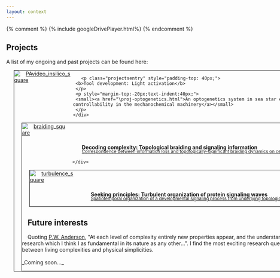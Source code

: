 ```yaml
---
layout: context
---
```


{% comment %}
{% include googleDrivePlayer.html%}
{% endcomment %}

<style>
    .outer-wrapper{
        display: inline-block; 
        horizontal-align: top;
        margin: 0px;
    }
    .frame{  
        text-align: center;
        display: table-cell;
    }    
    img{
        max-width: 100%;
        max-height: 100%;
        display: block;
        margin: 0 auto;
    }

div.projectswrapper-text {
  display: inline-block; 
  horizontal-align: top;

  text-indent: 15px;
  margin-top: 0px;
  margin-bottom: 30px;
  margin-left: 20px;
  margin-right: 20px;

  border: 1px solid black;
  position: relative;
  width: 980px;
}


div.projectswrapper {
  display: inline-block; 
  horizontal-align: top;

  text-indent: 15px;
  margin-top: 0px;
  margin-bottom: 0px;
  margin-left: 20px;
  margin-right: 20px;

  border: 1px solid black;
  position: relative;
  width: 980px;
}
div.projectsframes {
  text-align: left;
  display: table-cell;
  padding-top: 0px;
}
p.projectsentry {
  text-indent: 40px;
  line-height:1.5;
}

</style>
## Projects
A list of my ongoing and past projects can be found here:

<div class="projectswrapper">
   <div class="projectsframes" style = "width: 120px;">
   <a href="\proj-optogenetics.html">
    <img src="/assets/gifs/PA_insilico_square.gif" alt="PAvideo_insilico_square">
   </a>
   </div>

   <div class="projectsframes" style = "width: 770px; vertical-align:top;">

     <p class="projectsentry" style="padding-top: 40px;">
     <b>Tool development: Light activation</b>
     </p>
     <p style="margin-top:-20px;text-indent:40px;">
     <small><a href="\proj-optogenetics.html">An optogenetics system in sea star egg cell to harness controllability in the mechanochemical machinery</a></small>
     </p>
    </div>
</div>

<div class="projectswrapper">
   <div class="projectsframes" style = "width: 120px;">
   <a href="\proj-braiding.html">
    <img src="/assets/gifs/braiding_square.gif" alt="braiding_square">
   </a>
   </div>
   <div class="projectsframes" style = "width: 770px; vertical-align:top;">
     <p class="projectsentry" style="padding-top: 40px;">
     <b>Decoding complexity: Topological braiding and signaling information</b>
     </p>
     <p style="margin-top:-20px;text-indent:40px;">
     <small><a href="\proj-braiding.html">Correspondence between information loss and topologically-significant braiding dynamics on cell membrane</a></small>
     </p>

    </div>
</div>
<div class="projectswrapper">
   <div class="projectsframes" style = "width: 120px;">
   <a href="\proj-turbulence.html">
    <img src="/assets/gifs/phase velocity field streamlines_square.gif" alt="turbulence_square">
   </a>
   </div>
   <div class="projectsframes" style = "width: 770px; vertical-align:top;">
     <p class="projectsentry" style="padding-top: 40px;">
     <b>Seeking principles: Turbulent organization of protein signaling waves</b>
     </p>
     <p style="margin-top:-20px;text-indent:40px;">
     <small><a href="\proj-turbulence.html">Spatiotemporal organization of a developmental signaling process from underlying topological structures</a></small>
     </p>
    </div>
</div>

## Future interests
<p id="future">
Quoting <a href="https://science.sciencemag.org/content/sci/177/4047/393.full.pdf">P.W. Anderson</a>, "At each level of complexity entirely new properties appear, and the understanding of the new behaviors requires research which I think I as fundamental in its nature as any other...". I find the most exciting research questions emerging at the intersections between living complexities and physical simplicities.
<br><br>
_Coming soon..._
</p>
